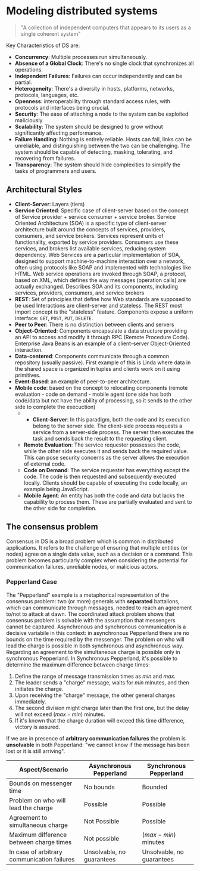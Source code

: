 
# Modeling distributed systems

> "A collection of independent computers that appears to its users as a single coherent system"

Key Characteristics of DS are: 

- **Concurrency**: Multiple processes run simultaneously.
- **Absence of a Global Clock**: There's no single clock that synchronizes all operations.
- **Independent Failures**: Failures can occur independently and can be partial.
- **Heterogeneity**: There's a diversity in hosts, platforms, networks, protocols, languages, etc.
- **Openness**: interoperability through standard access rules, with protocols and interfaces being crucial.
- **Security**: The ease of attaching a node to the system can be exploited maliciously
- **Scalability**: The system should be designed to grow without significantly affecting performance.
- **Failure Handling**: Nothing is entirely reliable. Hosts can fail, links can be unreliable, and distinguishing between the two can be challenging. The system should be capable of detecting, masking, tolerating, and recovering from failures. 
- **Transparency**: The system should hide complexities to simplify the tasks of programmers and users.


## Architectural Styles 

- **Client-Server**: Layers (tiers)
- **Service Oriented**: Specific case of client-server based on the concept of Service provider + service consumer + service broker.  Service Oriented Architecture (SOA) is a specific type of client-server architecture built around the concepts of services, providers, consumers, and service brokers. Services represent units of functionality, exported by service providers. Consumers use these services, and brokers list available services, reducing system dependency. Web Services are a particular implementation of SOA, designed to support machine-to-machine interaction over a network, often using protocols like SOAP and implemented with technologies like HTML. Web service operations are invoked through SOAP, a protocol, based on XML, which defines the way messages (operation calls) are actually exchanged. Describes SOA and its components, including services, providers, consumers, and service brokers
- **REST**: Set of principles that define how Web standards are supposed to be used Interactions are client-server and stateless. The REST most import concept is the "stateless" feature.  Components expose a uniform interface: ``GET``, ``POST``, ``PUT``, ``DELETE``. 
- **Peer to Peer**: There is no distinction between clients and servers
- **Object-Oriented**: Components encapsulate a data structure providing an API to access and modify it through RPC (Remote Procedure Code). Enterprise Java Beans is an example of a client-server Object-Oriented interaction. 
- **Data-centered**: Components communicate through a common repository (usually passive). First example of this is Linda where data in the shared space is organized in tuples and clients work on it using primitives.  
- **Event-Based**: an example of peer-to-peer architecture.
- **Mobile code**: based on the concept to relocating components (remote evaluation - code on demand - mobile agent (one side has both code/data but not have the ability of processing, so it sends to the other side to complete the execuction)
	- - **Client-Server**: In this paradigm, both the code and its execution belong to the server side. The client-side process requests a service from a server-side process. The server then executes the task and sends back the result to the requesting client.
	- **Remote Evaluation**: The service requester possesses the code, while the other side executes it and sends back the required value. This can pose security concerns as the server allows the execution of external code.
	- **Code on Demand**: The service requester has everything except the code. The code is then requested and subsequently executed locally. Clients should be capable of executing the code locally, an example being JavaScript.
	- **Mobile Agent**: An entity has both the code and data but lacks the capability to process them. These are partially evaluated and sent to the other side for completion.

## The consensus problem

Consensus in DS is a broad problem which is common in distributed applications. It refers to the challenge of ensuring that multiple entities (or nodes) agree on a single data value, such as a decision or a command. This problem becomes particularly complex when considering the potential for communication failures, unreliable nodes, or malicious actors.

### Pepperland Case

The "Pepperland" example is a metaphorical representation of the consensus problem: two (or more) generals with **separated** battalions, which can communicate through messages, needed to reach an agreement to/not to attack at dawn. 
The coordinated attack problem shows that consensus problem is solvable with the assumption that messengers cannot be captured. 
Asynchronous and synchronous communication is a decisive variabile in this context: in asynchronous Pepperland there are no bounds on the time required by the messenger.
The problem on who will lead the charge is possible in both synchronous and asynchronous way.
Regarding an agreement to the simultaneous charge is possible only in synchronous Pepperland. 
In Synchronous Pepperland, it's possible to determine the maximum difference between charge times: 

1. Define the range of message transmission times as $min$ and $max$.
2. The leader sends a "charge" message, waits for $min$ minutes, and then initiates the charge.
3. Upon receiving the "charge" message, the other general charges immediately.
4. The second division might charge later than the first one, but the delay will not exceed $(max - min )$ minutes.
5. If it's known that the charge duration will exceed this time difference, victory is assured.

If we are in presence of **arbitrary communication failures** the problem is **unsolvable** in both Pepperland: "we cannot know if the message has been lost or it is still arriving".


| Aspect/Scenario | Asynchronous Pepperland | Synchronous Pepperland |
| --- | --- | --- |
| Bounds on messenger time                 | No bounds               | Bounded                |
| Problem on who will lead the charge | Possible | Possible |
| Agreement to simultaneous charge | Not Possible | Possible |
| Maximum difference between charge times | Not possible| $(max - min)$ minutes |
| In case of arbitrary communication failures | Unsolvable, no guarantees | Unsolvable, no guarantees |
